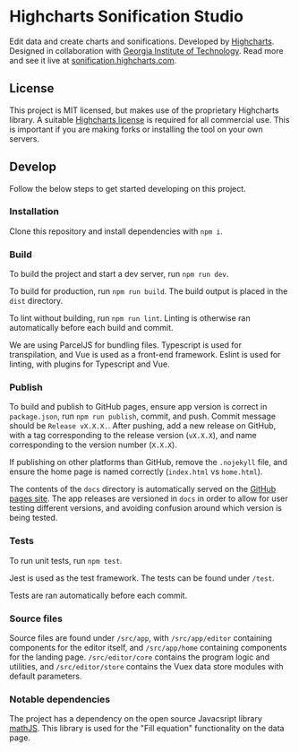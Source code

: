 # Highcharts Sonification Studio

Edit data and create charts and sonifications. Developed by [Highcharts](https://www.highcharts.com). Designed in collaboration with [Georgia Institute of Technology](https://www.gatech.edu/). Read more and see it live at [sonification.highcharts.com](https://sonification.highcharts.com).

## License

This project is MIT licensed, but makes use of the proprietary Highcharts library. A suitable [Highcharts license](https://highcharts.com) is required for all commercial use. This is important if you are making forks or installing the tool on your own servers.

## Develop

Follow the below steps to get started developing on this project.

### Installation

Clone this repository and install dependencies with `npm i`.

### Build

To build the project and start a dev server, run `npm run dev`.

To build for production, run `npm run build`. The build output is placed in the `dist` directory.

To lint without building, run `npm run lint`. Linting is otherwise ran automatically before each build and commit.

We are using ParcelJS for bundling files. Typescript is used for transpilation, and Vue is used as a front-end framework. Eslint is used for linting, with plugins for Typescript and Vue. 

### Publish

To build and publish to GitHub pages, ensure app version is correct in `package.json`, run `npm run publish`, commit, and push. Commit message should be `Release vX.X.X.`. After pushing, add a new release on GitHub, with a tag corresponding to the release version (`vX.X.X`), and name corresponding to the version number (`X.X.X`).

If publishing on other platforms than GitHub, remove the `.nojekyll` file, and ensure the home page is named correctly (`index.html` vs `home.html`).

The contents of the `docs` directory is automatically served on the [GitHub pages site](https://highcharts.github.io/sonification-studio/). The app releases are versioned in `docs` in order to allow for user testing different versions, and avoiding confusion around which version is being tested.

### Tests

To run unit tests, run `npm test`.

Jest is used as the test framework. The tests can be found under `/test`.

Tests are ran automatically before each commit.

### Source files

Source files are found under `/src/app`, with `/src/app/editor` containing components for the editor itself, and `/src/app/home` containing components for the landing page. `/src/editor/core` contains the program logic and utilities, and `/src/editor/store` contains the Vuex data store modules with default parameters.

### Notable dependencies

The project has a dependency on the open source Javacsript library [mathJS](https://mathjs.org). This library is used for the "Fill equation" functionality on the data page.
